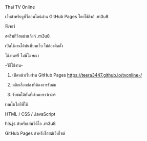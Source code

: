 Thai TV Online

เว็บสำหรับดูทีวีออนไลน์ผ่าน GitHub Pages โดยใช้ลิงก์ .m3u8

ฟีเจอร์

สตรีมทีวีสดผ่านลิงก์ .m3u8

เปิดใช้งานได้ทันทีบนเว็บ ไม่ต้องติดตั้ง

ใช้งานฟรี ไม่มีโฆษณา

-วิธีใช้งาน-

1. เปิดหน้าเว็บผ่าน GitHub Pages
   https://teera3447.github.io/tvonline-/


3. คลิกเลือกช่องที่ต้องการรับชม


4. รับชมได้ทันทีผ่านเบราว์เซอร์



เทคโนโลยีที่ใช้

HTML / CSS / JavaScript

hls.js สำหรับเล่นวิดีโอ .m3u8

GitHub Pages สำหรับโฮสต์เว็บไซต์
